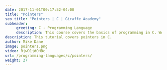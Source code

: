 ```yaml
---
date: 2017-11-01T00:17:52-04:00
title: "Pointers"
seo_title: "Pointers | C | Giraffe Academy"
subheader:
     greeting: C - Programming Language
     description: This course covers the basics of programming in C. Work your way through the videos and we'll teach you everything you need to know to start your programming journey!
description: This tutorial covers pointers in C.
author: Mike Dane
image: pointers.png
video: RjwD1jdOHBc
url: /programming-languages/c/pointers/
weight: 27
---
```

